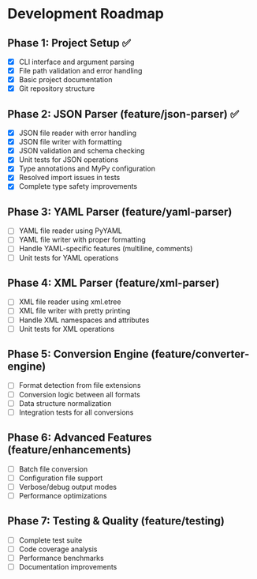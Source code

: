 # Development Roadmap

## Phase 1: Project Setup ✅
- [x] CLI interface and argument parsing
- [x] File path validation and error handling  
- [x] Basic project documentation
- [x] Git repository structure

## Phase 2: JSON Parser (feature/json-parser) ✅ 
- [x] JSON file reader with error handling
- [x] JSON file writer with formatting
- [x] JSON validation and schema checking
- [x] Unit tests for JSON operations
- [x] Type annotations and MyPy configuration
- [x] Resolved import issues in tests
- [x] Complete type safety improvements

## Phase 3: YAML Parser (feature/yaml-parser)  
- [ ] YAML file reader using PyYAML
- [ ] YAML file writer with proper formatting
- [ ] Handle YAML-specific features (multiline, comments)
- [ ] Unit tests for YAML operations

## Phase 4: XML Parser (feature/xml-parser)
- [ ] XML file reader using xml.etree
- [ ] XML file writer with pretty printing
- [ ] Handle XML namespaces and attributes
- [ ] Unit tests for XML operations

## Phase 5: Conversion Engine (feature/converter-engine)
- [ ] Format detection from file extensions
- [ ] Conversion logic between all formats
- [ ] Data structure normalization
- [ ] Integration tests for all conversions

## Phase 6: Advanced Features (feature/enhancements)
- [ ] Batch file conversion
- [ ] Configuration file support
- [ ] Verbose/debug output modes
- [ ] Performance optimizations

## Phase 7: Testing & Quality (feature/testing)
- [ ] Complete test suite
- [ ] Code coverage analysis
- [ ] Performance benchmarks
- [ ] Documentation improvements